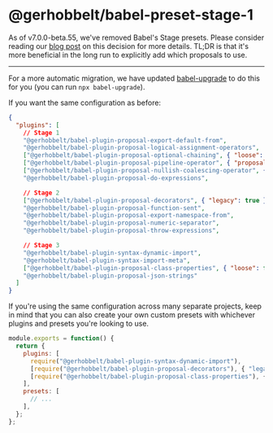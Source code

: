 # @gerhobbelt/babel-preset-stage-1

As of v7.0.0-beta.55, we've removed Babel's Stage presets. Please consider reading our [blog post](https://babeljs.io/blog/2018/07/27/removing-babels-stage-presets) on this decision for more details. TL;DR is that it's more beneficial in the long run to explicitly add which proposals to use.

---

For a more automatic migration, we have updated [babel-upgrade](https://github.com/babel/babel-upgrade) to do this for you (you can run `npx babel-upgrade`).

If you want the same configuration as before:

```json
{
  "plugins": [
    // Stage 1
    "@gerhobbelt/babel-plugin-proposal-export-default-from",
    "@gerhobbelt/babel-plugin-proposal-logical-assignment-operators",
    ["@gerhobbelt/babel-plugin-proposal-optional-chaining", { "loose": false }],
    ["@gerhobbelt/babel-plugin-proposal-pipeline-operator", { "proposal": "minimal" }],
    ["@gerhobbelt/babel-plugin-proposal-nullish-coalescing-operator", { "loose": false }],
    "@gerhobbelt/babel-plugin-proposal-do-expressions",

    // Stage 2
    ["@gerhobbelt/babel-plugin-proposal-decorators", { "legacy": true }],
    "@gerhobbelt/babel-plugin-proposal-function-sent",
    "@gerhobbelt/babel-plugin-proposal-export-namespace-from",
    "@gerhobbelt/babel-plugin-proposal-numeric-separator",
    "@gerhobbelt/babel-plugin-proposal-throw-expressions",

    // Stage 3
    "@gerhobbelt/babel-plugin-syntax-dynamic-import",
    "@gerhobbelt/babel-plugin-syntax-import-meta",
    ["@gerhobbelt/babel-plugin-proposal-class-properties", { "loose": false }],
    "@gerhobbelt/babel-plugin-proposal-json-strings"
  ]
}
```

If you're using the same configuration across many separate projects,
keep in mind that you can also create your own custom presets with
whichever plugins and presets you're looking to use.

```js
module.exports = function() {
  return {
    plugins: [
      require("@gerhobbelt/babel-plugin-syntax-dynamic-import"),
      [require("@gerhobbelt/babel-plugin-proposal-decorators"), { "legacy": true }],
      [require("@gerhobbelt/babel-plugin-proposal-class-properties"), { "loose": false }],
    ],
    presets: [
      // ...
    ],
  };
};
```
